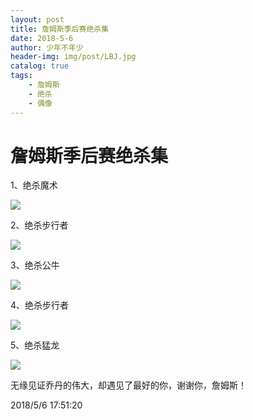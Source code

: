 ```yaml
---
layout: post
title: 詹姆斯季后赛绝杀集
date: 2018-5-6
author: 少年不年少
header-img: img/post/LBJ.jpg
catalog: true
tags:
    - 詹姆斯
    - 绝杀
    - 偶像
---
```




# 詹姆斯季后赛绝杀集 #

1、绝杀魔术

![](http://s1.sinaimg.cn/mw690/002mr8dpgy6SbKk0ni800&690)


2、绝杀步行者

![](http://5b0988e595225.cdn.sohucs.com/images/20170927/63bf74dfeada46a2a5069b9cde79281d.gif)


3、绝杀公牛

![](http://d.ifengimg.com/w128/y3.ifengimg.com/2015/05/11/09574482.gif)


4、绝杀步行者

![](http://n.sinaimg.cn/sports/transform/600/w402h198/20180426/bV2n-fztkpin3497110.gif)

5、绝杀猛龙

![](http://n.sinaimg.cn/sports/transform/584/w372h212/20180506/ufMi-hacuuvt9001658.gif)


无缘见证乔丹的伟大，却遇见了最好的你，谢谢你，詹姆斯！

2018/5/6 17:51:20 